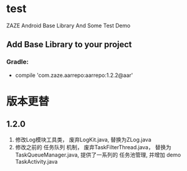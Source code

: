 # test
ZAZE Android Base Library And Some Test Demo


## Add Base Library to your project
### Gradle:
-    compile 'com.zaze.aarrepo:aarrepo:1.2.2@aar'




# 版本更替

## 1.2.0

1. 修改Log模块工具类， 废弃LogKit.java, 替换为ZLog.java
2. 修改之前的 任务队列 机制， 废弃TaskFilterThread.java， 替换为 TaskQueueManager.java, 提供了一系列的 任务池管理,
并增加 demo  TaskActivity.java